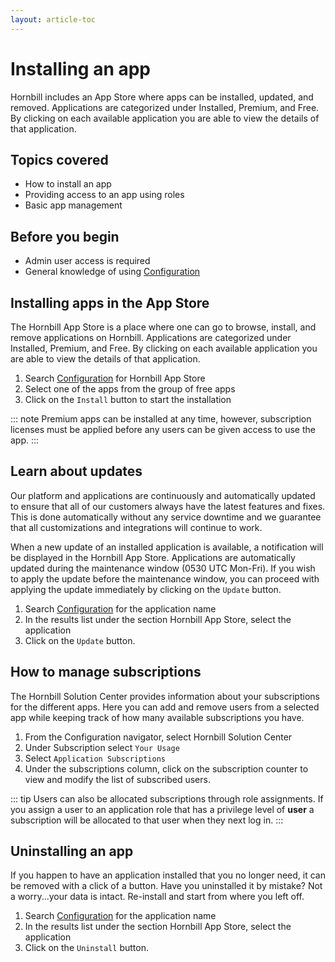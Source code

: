 ```yaml
---
layout: article-toc
---
```

# Installing an app
Hornbill includes an App Store where apps can be installed, updated, and removed. Applications are categorized under Installed, Premium, and Free. By clicking on each available application you are able to view the details of that application.

## Topics covered
* How to install an app
* Providing access to an app using roles
* Basic app management

## Before you begin
* Admin user access is required
* General knowledge of using [Configuration](/esp-config/getting-started/using-configuration)

## Installing apps in the App Store
The Hornbill App Store is a place where one can go to browse, install, and remove applications on Hornbill. Applications are categorized under Installed, Premium, and Free. By clicking on each available application you are able to view the details of that application.

1. Search [Configuration](/esp-config/getting-started/using-configuration) for Hornbill App Store
1. Select one of the apps from the group of free apps
1. Click on the `Install` button to start the installation

::: note
Premium apps can be installed at any time, however, subscription licenses must be applied before any users can be given access to use the app.
:::

## Learn about updates
Our platform and applications are continuously and automatically updated to ensure that all of our customers always have the latest features and fixes.  This is done automatically without any service downtime and we guarantee that all customizations and integrations will continue to work.

When a new update of an installed application is available, a notification will be displayed in the Hornbill App Store. Applications are automatically updated during the maintenance window (0530 UTC Mon-Fri). If you wish to apply the update before the maintenance window, you can proceed with applying the update immediately by clicking on the `Update` button.

1. Search [Configuration](/esp-config/getting-started/using-configuration) for the application name
1. In the results list under the section Hornbill App Store, select the application
1. Click on the `Update` button.

##  How to manage subscriptions
The Hornbill Solution Center provides information about your subscriptions for the different apps.  Here you can add and remove users from a selected app while keeping track of how many available subscriptions you have.

1. From the Configuration navigator, select Hornbill Solution Center
1. Under Subscription select `Your Usage`
1. Select `Application Subscriptions`
1. Under the subscriptions column, click on the subscription counter to view and modify the list of subscribed users.

::: tip
Users can also be allocated subscriptions through role assignments.  If you assign a user to an application role that has a privilege level of **user** a subscription will be allocated to that user when they next log in.
:::

## Uninstalling an app
If you happen to have an application installed that you no longer need, it can be removed with a click of a button. Have you uninstalled it by mistake? Not a worry...your data is intact. Re-install and start from where you left off.

1. Search [Configuration](/esp-config/getting-started/using-configuration) for the application name
1. In the results list under the section Hornbill App Store, select the application
1. Click on the `Uninstall` button.